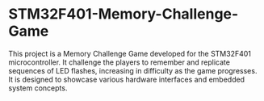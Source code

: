 # STM32F401-Memory-Challenge-Game
This project is a Memory Challenge Game developed for the STM32F401 microcontroller. It challenge the players to remember and replicate sequences of LED flashes, increasing in difficulty as the game progresses. It is designed to showcase various hardware interfaces and embedded system concepts.
